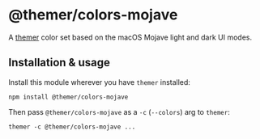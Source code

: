 # @themer/colors-mojave

A [themer](https://github.com/mjswensen/themer) color set based on the macOS Mojave light and dark UI modes.

## Installation & usage

Install this module wherever you have `themer` installed:

    npm install @themer/colors-mojave

Then pass `@themer/colors-mojave` as a `-c` (`--colors`) arg to `themer`:

    themer -c @themer/colors-mojave ...

